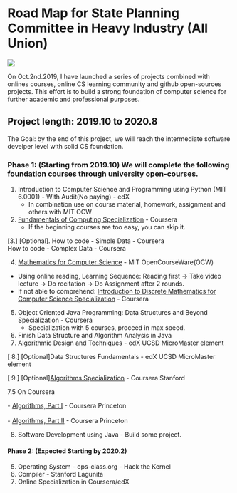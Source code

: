 <h1>Road Map for State Planning Committee in Heavy Industry (All Union) </h1>

<img src="https://static01.nyt.com/images/2017/09/24/business/24View/24View-jumbo.jpg" style="position: center">

<p>
On Oct.2nd.2019, I have launched a series of projects combined with onlines courses, online CS learning community and github open-sources projects. This effort is to build a strong foundation of computer science for further academic and professional purposes. 
</p>



<h2>Project length: 2019.10 to 2020.8</h2>

<p>
The Goal: by the end of this project, we will reach the intermediate software develper level with solid CS foundation.
</p>


<h3>Phase 1: (Starting from 2019.10) We will complete the following foundation courses through university open-courses.</h3>

  1. Introduction to Computer Science and Programming using Python (MIT 6.0001) - With Audit(No paying) - edX
      - In combination use on course material, homework, assignment and others with MIT OCW
  2. <a href="https://www.coursera.org/specializations/computer-fundamentals">Fundamentals of Computing Specialization</a> - Coursera
      - If the beginning courses are too easy, you can skip it.
      
   [3.] [Optional]. How to code - Simple Data - Coursera</br>
                 How to code - Complex Data - Coursera
                 
  4. <a href="https://ocw.mit.edu/courses/electrical-engineering-and-computer-science/6-042j-mathematics-for-computer-science-fall-2010/index.htm">Mathematics for Computer Science</a> - MIT OpenCourseWare(OCW)
  - Using online reading, Learning Sequence:
    Reading first -> Take video lecture -> Do recitation -> Do Assignment after 2 rounds.
  - If not able to comprehend: 
    <a href="https://www.coursera.org/specializations/algorithms">Introduction to Discrete Mathematics for Computer Science Specialization</a> - Coursera
  5. Object Oriented Java Programming: Data Structures and Beyond Specialization - Coursera
      - Specialization with 5 courses, proceed in max speed.
  6. Finish Data Structure and Algorithm Analysis in Java
  7. Algorithmic Design and Techniques - edX UCSD MicroMaster element
  
  [ 8.] [Optional]Data Structures Fundamentals - edX UCSD MicroMaster element
 
  [ 9.] [Optional]<a href="https://www.coursera.org/specializations/algorithms">Algorithms Specialization</a> - Coursera Stanford
  
   7.5 On Coursera
          <p>- <a href="https://www.coursera.org/learn/algorithms-part1">Algorithms, Part I</a> - Coursera Princeton</br>  
          - <a href="https://www.coursera.org/learn/algorithms-part2">Algorithms, Part II</a> - Coursera Princeton</p>


   8. Software Development using Java - Build some project.
  
<h4>Phase 2: (Expected Starting by 2020.2)</h4>

  5. Operating System - ops-class.org - Hack the Kernel
  6. Compiler - Stanford Lagunita
  7. Online Specialization in Coursera/edX
